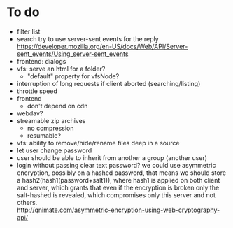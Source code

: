 # To do
- filter list
- search
    try to use server-sent events for the reply
    https://developer.mozilla.org/en-US/docs/Web/API/Server-sent_events/Using_server-sent_events
- frontend: dialogs
- vfs: serve an html for a folder?
  - "default" property for vfsNode?
- interruption of long requests if client aborted (searching/listing)
- throttle speed
- frontend
  - don't depend on cdn
- webdav?
- streamable zip archives
  - no compression 
  - resumable?
- vfs: ability to remove/hide/rename files deep in a source
- let user change password
- user should be able to inherit from another a group (another user)
- login without passing clear text password?
  we could use asymmetric encryption, possibly on a hashed password, that means
  we should store a hash2(hash1(password+salt1)), where hash1 is applied on both client
  and server, which grants that even if the encryption is broken only the salt-hashed
  is revealed, which compromises only this server and not others.   
  http://qnimate.com/asymmetric-encryption-using-web-cryptography-api/
